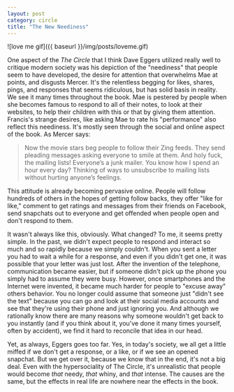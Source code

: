 ```yaml
---
layout: post
category: circle
title: "The New Neediness"
---
```


![love me gif]({{ baseurl }}/img/posts/loveme.gif)

One aspect of the *The Circle* that I think Dave Eggers utilized really well to critique modern society was his depiction of the "neediness" that people seem to have developed, the desire for attention that overwhelms Mae at points, and disgusts Mercer. It's the relentless begging for likes, shares, pings, and responses that seems ridiculous, but has solid basis in reality. We see it many times throughout the book. Mae is pestered by people when she becomes famous to respond to all of their notes, to look at their websites, to help their children with this or that by giving them attention. Francis's strange desires, like asking Mae to rate his "performance" also reflect this neediness. It's mostly seen through the social and online aspect of the book. As Mercer says:

 >Now the movie stars beg people to follow their Zing feeds. They send pleading messages asking everyone to smile at them. And holy fuck, the mailing lists! Everyone’s a junk mailer. You know how I spend an hour every day? Thinking of ways to unsubscribe to mailing lists without hurting anyone’s feelings.

 This attitude is already becoming pervasive online. People will follow hundreds of others in the hopes of getting follow backs, they offer "like for like," comment to get ratings and messages from their friends on Facebook, send snapchats out to everyone and get offended when people open and don't respond to them. 

 It wasn't always like this, obviously. What changed? To me, it seems pretty simple. In the past, we didn't expect people to respond and interact so much and so rapidly because we simply couldn't. When you sent a letter you had to wait a while for a response, and even if you didn't get one, it was possible that your letter was just lost. After the invention of the telephone, communication became easier, but if someone didn't pick up the phone you simply had to assume they were busy. However, once smartphones and the Internet were invented, it became much harder for people to "excuse away" others behavior. You no longer could assume that someone just "didn't see the text" because you can go and look at their social media accounts and see that they're using their phone and just ignoring you. And although we rationally know there are many reasons why someone wouldn't get back to you instantly (and if you think about it, you've done it many times yourself, often by accident), we find it hard to reconcile that idea in our head. 

 Yet, as always, Eggers goes too far. Yes, in today's society, we all get a little miffed if we don't get a response, or a like, or if we see an opened snapchat. But we get over it, because we know that in the end, it's not a big deal. Even with the hypersociality of The Circle, it's unrealistic that people would become *that* needy, *that* whiny, and *that* intense. The causes are the same, but the effects in real life are nowhere near the effects in the book.